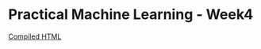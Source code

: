 # Practical Machine Learning - Week4

[Compiled HTML](https://htmlpreview.github.io/?https://raw.githubusercontent.com/pozueco/PracticalMachineLearningWeek4/main/PracticalMachineLearningWeek4.html)
